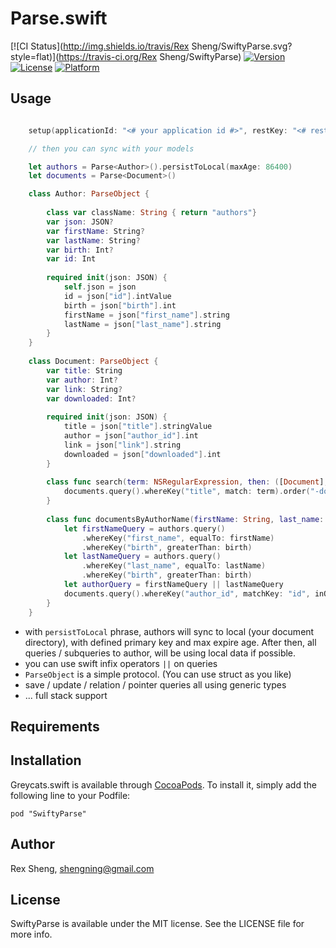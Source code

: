 # Parse.swift

[![CI Status](http://img.shields.io/travis/Rex Sheng/SwiftyParse.svg?style=flat)](https://travis-ci.org/Rex Sheng/SwiftyParse)
[![Version](https://img.shields.io/cocoapods/v/SwiftyParse.svg?style=flat)](http://cocoadocs.org/docsets/SwiftyParse)
[![License](https://img.shields.io/cocoapods/l/SwiftyParse.svg?style=flat)](http://cocoadocs.org/docsets/SwiftyParse)
[![Platform](https://img.shields.io/cocoapods/p/SwiftyParse.svg?style=flat)](http://cocoadocs.org/docsets/SwiftyParse)

## Usage

```swift

    setup(applicationId: "<# your application id #>", restKey: "<# rest key #>")

    // then you can sync with your models

    let authors = Parse<Author>().persistToLocal(maxAge: 86400)
    let documents = Parse<Document>()

    class Author: ParseObject {
  
        class var className: String { return "authors"}
        var json: JSON?
        var firstName: String?
        var lastName: String?
        var birth: Int?
        var id: Int
    
        required init(json: JSON) {
            self.json = json
            id = json["id"].intValue
            birth = json["birth"].int
            firstName = json["first_name"].string
            lastName = json["last_name"].string
        }
    }
    
    class Document: ParseObject {
        var title: String
        var author: Int?
        var link: String?
        var downloaded: Int?
    
        required init(json: JSON) {
            title = json["title"].stringValue
            author = json["author_id"].int
            link = json["link"].string
            downloaded = json["downloaded"].int
        }
    
        class func search(term: NSRegularExpression, then: ([Document], NSError?) -> Void) {
            documents.query().whereKey("title", match: term).order("-downloaded").limit(50).get(then)
        }
    
        class func documentsByAuthorName(firstName: String, last_name: String, birth: Int, then: ([Document], NSError?) -> Void) {
            let firstNameQuery = authors.query()
                .whereKey("first_name", equalTo: firstName)
                .whereKey("birth", greaterThan: birth)
            let lastNameQuery = authors.query()
                .whereKey("last_name", equalTo: lastName)
                .whereKey("birth", greaterThan: birth)
            let authorQuery = firstNameQuery || lastNameQuery
            documents.query().whereKey("author_id", matchKey: "id", inQuery: authorQuery).get(then)
        }
    }
```

* with `persistToLocal` phrase, authors will sync to local (your document directory), with defined primary key and max expire age. After then, all queries / subqueries to author, will be using local data if possible.
* you can use swift infix operators `||` on queries
* `ParseObject` is a simple protocol. (You can use struct as you like)
* save / update / relation / pointer queries all using generic types
* ... full stack support

## Requirements

## Installation

Greycats.swift is available through [CocoaPods](http://cocoapods.org). To install
it, simply add the following line to your Podfile:

    pod "SwiftyParse"

## Author

Rex Sheng, shengning@gmail.com

## License

SwiftyParse is available under the MIT license. See the LICENSE file for more info.

